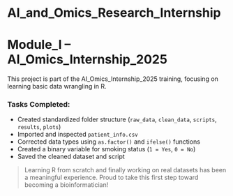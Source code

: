 # AI_and_Omics_Research_Internship
# Module_I – AI_Omics_Internship_2025

This project is part of the AI_Omics_Internship_2025 training, focusing on learning basic data wrangling in R.

### Tasks Completed:
- Created standardized folder structure (`raw_data`, `clean_data`, `scripts`, `results`, `plots`)
- Imported and inspected `patient_info.csv`
- Corrected data types using `as.factor()` and `ifelse()` functions
- Created a binary variable for smoking status (`1 = Yes`, `0 = No`)
- Saved the cleaned dataset and script

> Learning R from scratch and finally working on real datasets has been a meaningful experience. Proud to take this first step toward becoming a bioinformatician!
